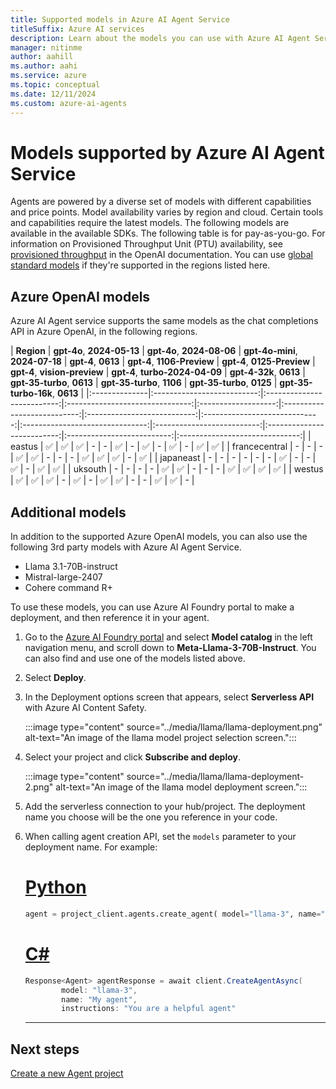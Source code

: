 ```yaml
---
title: Supported models in Azure AI Agent Service
titleSuffix: Azure AI services
description: Learn about the models you can use with Azure AI Agent Service.
manager: nitinme
author: aahill
ms.author: aahi
ms.service: azure
ms.topic: conceptual
ms.date: 12/11/2024
ms.custom: azure-ai-agents
---
```


# Models supported by Azure AI Agent Service

Agents are powered by a diverse set of models with different capabilities and price points. Model availability varies by region and cloud. Certain tools and capabilities require the latest models. The following models are available in the available SDKs. The following table is for pay-as-you-go. For information on Provisioned Throughput Unit (PTU) availability, see [provisioned throughput](../../openai/concepts/provisioned-throughput.md) in the OpenAI documentation. You can use [global standard models](../../openai/concepts/models.md#global-standard-model-availability) if they're supported in the regions listed here. 

## Azure OpenAI models

Azure AI Agent service supports the same models as the chat completions API in Azure OpenAI, in the following regions.

| **Region**    | **gpt-4o**, **2024-05-13** | **gpt-4o**, **2024-08-06** | **gpt-4o-mini**, **2024-07-18** | **gpt-4**, **0613** | **gpt-4**, **1106-Preview** | **gpt-4**, **0125-Preview** | **gpt-4**, **vision-preview** | **gpt-4**, **turbo-2024-04-09** | **gpt-4-32k**, **0613** | **gpt-35-turbo**, **0613** | **gpt-35-turbo**, **1106** | **gpt-35-turbo**, **0125** | **gpt-35-turbo-16k**, **0613** |
|:--------------|:--------------------------:|:--------------------------:|:-------------------------------:|:-------------------:|:---------------------------:|:---------------------------:|:-----------------------------:|:-------------------------------:|:--------------------------:|:--------------------------:|:--------------------------:|:------------------------------:|
| eastus        | ✅                         | ✅                          | ✅                            | -                   | -                           | ✅                          | -                             | ✅                              | -                       | ✅                          | -                          | ✅                         | ✅                              |
| francecentral | -                          | -                          | -                               | ✅                  | ✅                           | -                           | -                             | -                               | ✅ | ✅                         | ✅                          | -                          | ✅                             |
| japaneast     | -                          | -                          | -                               | -                   | -                           | -                           | ✅                            | -                               | -                      | ✅                         | -                          | ✅                         | ✅                              |
| uksouth       | -                          | -                          | -                               | -                   | ✅                          | ✅                           | -                             | -                               | -                       | ✅                          | ✅                         | ✅                          | ✅                             |
| westus        | ✅                         | ✅                          | ✅                            | -                   | ✅                          | -                           | ✅                            | ✅                               | - | -                          | ✅                         | ✅                          | -                              |


## Additional models

In addition to the supported Azure OpenAI models, you can also use the following 3rd party models with Azure AI Agent Service. 

* Llama 3.1-70B-instruct
* Mistral-large-2407
* Cohere command R+

To use these models, you can use Azure AI Foundry portal to make a deployment, and then reference it in your agent. 

1. Go to the [Azure AI Foundry portal](https://ai.azure.com/) and select **Model catalog** in the left navigation menu, and scroll down to **Meta-Llama-3-70B-Instruct**. You can also find and use one of the models listed above.  

1. Select **Deploy**. 

1. In the Deployment options screen that appears, select **Serverless API** with Azure AI Content Safety. 

    :::image type="content" source="../media/llama/llama-deployment.png" alt-text="An image of the llama model project selection screen.":::
 
1. Select your project and click **Subscribe and deploy**. 

    :::image type="content" source="../media/llama/llama-deployment-2.png" alt-text="An image of the llama model deployment screen.":::

1. Add the serverless connection to your hub/project. The deployment name you choose will be the one you reference in your code.  

1. When calling agent creation API, set the `models` parameter to your deployment name. For example:

    # [Python](#tab/python)

    ```python
    agent = project_client.agents.create_agent( model="llama-3", name="my-agent", instructions="You are a helpful agent" ) 
    ```

    # [C#](#tab/csharp)

    ```csharp
    Response<Agent> agentResponse = await client.CreateAgentAsync(
            model: "llama-3",
            name: "My agent",
            instructions: "You are a helpful agent"
    ```
    ---


## Next steps

[Create a new Agent project](../quickstart.md)
